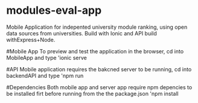 # modules-eval-app
Mobile Application for indepented university module ranking, using open data sources from universities. Build with Ionic and API build withExpress+Node.

#Mobile App
To preview and test the application in the browser, cd into MobileApp and type
'ionic serve

#API
Mobile application requires the bakcned server to be running, cd into backendAPI and type
'npm run

#Dependencies
Both mobile app and server app require npm depencies to be installed firt before running from the the package.json
'npm install
